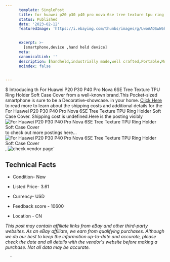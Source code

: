 ```yaml
---
      template: SinglePost
      title: for huawei p20 p30 p40 pro nova 6se tree texture tpu ring holder soft case cover
      status: Published
      date: '2023-02-12'
      featuredImage: 'https://i.ebayimg.com/thumbs/images/g/LwoAAOSwW6hfpLmy/s-l225.jpg'
       

      excerpt: >-
        [smartphone,device ,hand held device]
      meta:
      canonicalLink: ''
      description: [handheld,industrially made,well crafted,Portable,Mobile,Compact,Convenient,Lightweight,Maneuverable,Man-portable,Miniature,Carriable,Hand-held,Light,Holdable,Transportable,Mobile device,Pocket-sized,On-the-go,Wireless,Cordless,Compact size,Convenient size, smartphone,device ,hand held device]
      noindex: false
      

---
```

$
      Introducing th For Huawei P20 P30 P40 Pro Nova 6SE Tree Texture TPU Ring Holder Soft Case Cover from a well-known brand.This Pocket-sized smartphone is sure to be a Decorative-showcase. in your home. [Click Here](https://www.ebay.com/itm/254770098427?hash=item3b517b30fb%3Ag%3ALwoAAOSwW6hfpLmy&mkevt=1&mkcid=1&mkrid=711-53200-19255-0&campid=%253CePNCampaignId%253E&customid=%253CreferenceId%253E&toolid=10049) to read more to learn about the shipping costs and additional details for the For Huawei P20 P30 P40 Pro Nova 6SE Tree Texture TPU Ring Holder Soft Case Cover. Shipping cost is undefined.Here is the posting visibly ![For Huawei P20 P30 P40 Pro Nova 6SE Tree Texture TPU Ring Holder Soft Case Cover](https://i.ebayimg.com/thumbs/images/g/LwoAAOSwW6hfpLmy/s-l225.jpg) to check out more postings here... ![For Huawei P20 P30 P40 Pro Nova 6SE Tree Texture TPU Ring Holder Soft Case Cover](https://i.ebayimg.com/images/g/LwoAAOSwW6hfpLmy/s-l960.jpg), ![check vendor page](https://origin-galleryplus.ebayimg.com/ws/web/254770098427_2_0_1/225x225.jpg,https://origin-galleryplus.ebayimg.com/ws/web/254770098427_3_0_1/225x225.jpg,https://origin-galleryplus.ebayimg.com/ws/web/254770098427_4_0_1/225x225.jpg,https://origin-galleryplus.ebayimg.com/ws/web/254770098427_5_0_1/225x225.jpg,https://origin-galleryplus.ebayimg.com/ws/web/254770098427_6_0_1/225x225.jpg,https://origin-galleryplus.ebayimg.com/ws/web/254770098427_7_0_1/225x225.jpg,https://origin-galleryplus.ebayimg.com/ws/web/254770098427_8_0_1/225x225.jpg,https://origin-galleryplus.ebayimg.com/ws/web/254770098427_9_0_1/225x225.jpg,https://origin-galleryplus.ebayimg.com/ws/web/254770098427_10_0_1/225x225.jpg,https://origin-galleryplus.ebayimg.com/ws/web/254770098427_11_0_1/225x225.jpg,https://origin-galleryplus.ebayimg.com/ws/web/254770098427_12_0_1/225x225.jpg)'

      

 ## Technical Facts 



     
      

 - Condition- New 


      

 - Listed Price- 3.61 


      

 - Currency- USD 


      

 - Feedback score - 10600 


      

 - Location - CN 


      
      

 *_This post may contain affiliate links from eBay and other third-party websites. As an eBay affiliate, we earn from qualifying purchases. Although we do our best to keep the information up-to-date and accurate, please check the date and all details with the vendor's website before making a purchase. Not all data may be accurate._*




      -
